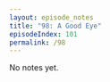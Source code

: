 ```yaml
---
layout: episode_notes
title: "98: A Good Eye"
episodeIndex: 101
permalink: /98
---
```

No notes yet.
